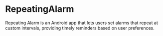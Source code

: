 # RepeatingAlarm
Repeating Alarm is an Android app that lets users set alarms that repeat at custom intervals, providing timely reminders based on user preferences.
